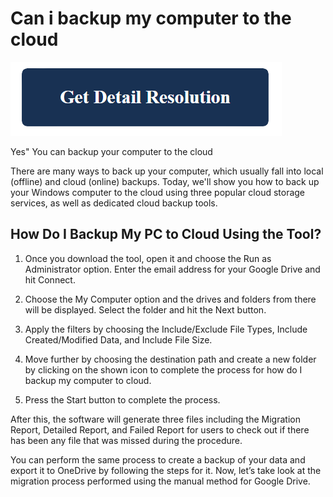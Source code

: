 # Can i backup my computer to the cloud

[![Can i backup my computer to the cloud](blue.png)](https://github.com/wikieweb/can.i.charge.my.dell.laptop.with.usb-c)


Yes" You can backup your computer to the cloud

There are many ways to back up your computer, which usually fall into local (offline) and cloud (online) backups. Today, we'll show you how to back up your Windows computer to the cloud using three popular cloud storage services, as well as dedicated cloud backup tools.

## How Do I Backup My PC to Cloud Using the Tool?

1. Once you download the tool, open it and choose the Run as Administrator option. Enter the email address for your Google Drive and hit Connect.

2. Choose the My Computer option and the drives and folders from there will be displayed. Select the folder and hit the Next button.

3. Apply the filters by choosing the Include/Exclude File Types, Include Created/Modified Data, and Include File Size.

4. Move further by choosing the destination path and create a new folder by clicking on the shown icon to complete the process for how do I backup my computer to cloud.

5. Press the Start button to complete the process.

After this, the software will generate three files including the Migration Report, Detailed Report, and Failed Report for users to check out if there has been any file that was missed during the procedure.

You can perform the same process to create a backup of your data and export it to OneDrive by following the steps for it. Now, let’s take look at the migration process performed using the manual method for Google Drive.
